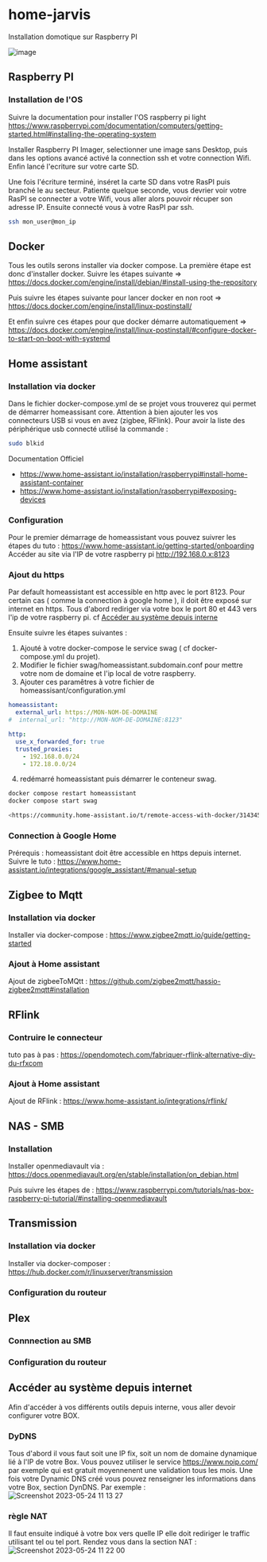 # home-jarvis

Installation domotique sur Raspberry PI

![image](https://user-images.githubusercontent.com/48330020/231480806-cca2138e-82c3-4636-a959-6ef20c072cfc.png)

## Raspberry PI

### Installation de l'OS

Suivre la documentation pour installer l'OS raspberry pi light <https://www.raspberrypi.com/documentation/computers/getting-started.html#installing-the-operating-system>

Installer Raspberry PI Imager, selectionner une image sans Desktop, puis dans les options avancé activé la connection ssh et votre connection Wifi. 
Enfin lancé l'ecriture sur votre carte SD.

Une fois l'écriture terminé, inséret la carte SD dans votre RasPI puis branché le au secteur. 
Patiente quelque seconde, vous devrier voir votre RasPI se connecter a votre Wifi, vous aller alors pouvoir récuper son adresse IP.
Ensuite connecté vous à votre RasPI par ssh. 

```bash
ssh mon_user@mon_ip
```

## Docker

Tous les outils serons installer via docker compose. La première étape est donc d'installer docker. 
Suivre les étapes suivante => <https://docs.docker.com/engine/install/debian/#install-using-the-repository>

Puis suivre les étapes suivante pour lancer docker en non root => <https://docs.docker.com/engine/install/linux-postinstall/>

Et enfin suivre ces étapes pour que docker démarre automatiquement => <https://docs.docker.com/engine/install/linux-postinstall/#configure-docker-to-start-on-boot-with-systemd>

## Home assistant

### Installation via docker

Dans le fichier docker-compose.yml de se projet vous trouverez qui permet de démarrer homeassisant core.
Attention à bien ajouter les vos connecteurs USB si vous en avez (zigbee, RFlink). 
Pour avoir la liste des périphérique usb connecté utilisé la commande : 

```bash
sudo blkid
```

Documentation Officiel 
- <https://www.home-assistant.io/installation/raspberrypi#install-home-assistant-container>
- <https://www.home-assistant.io/installation/raspberrypi#exposing-devices>

### Configuration

Pour le premier démarrage de homeassistant vous pouvez suivrer les étapes du tuto : <https://www.home-assistant.io/getting-started/onboarding>
Accéder au site via l'IP de votre raspberry pi <http://192.168.0.x:8123>

### Ajout du https

Par default homeassistant est accessible en http avec le port 8123. Pour certain cas ( comme la connection à google home ),
il doit être exposé sur internet en https.
Tous d'abord rediriger via votre box le port 80 et 443 vers l'ip de votre raspberry pi. cf
[Accéder au système depuis interne](#accéder-au-système-depuis-internet)

Ensuite suivre les étapes suivantes :

1. Ajouté à votre docker-compose le service swag ( cf docker-compose.yml du projet).
2. Modifier le fichier swag/homeassistant.subdomain.conf pour mettre votre nom de domaine et l'ip local de votre raspberry.
3. Ajouter ces paramêtres à votre fichier de homeassisant/configuration.yml

```yaml
homeassistant:
  external_url: https://MON-NOM-DE-DOMAINE
#  internal_url: "http://MON-NOM-DE-DOMAINE:8123"

http:
  use_x_forwarded_for: true
  trusted_proxies:
    - 192.168.0.0/24
    - 172.18.0.0/24
```

4. redémarré homeassistant puis démarrer le conteneur swag. 

```bash
docker compose restart homeassistant
docker compose start swag

<https://community.home-assistant.io/t/remote-access-with-docker/314345>
```

### Connection à Google Home

Prérequis : homeassistant doit être accessible en https depuis internet. 
Suivre le tuto : https://www.home-assistant.io/integrations/google_assistant/#manual-setup

## Zigbee to Mqtt

### Installation via docker

Installer via docker-compose : <https://www.zigbee2mqtt.io/guide/getting-started>

### Ajout à Home assistant

Ajout de zigbeeToMQtt : <https://github.com/zigbee2mqtt/hassio-zigbee2mqtt#installation>

## RFlink

### Contruire le connecteur

tuto pas à pas : <https://opendomotech.com/fabriquer-rflink-alternative-diy-du-rfxcom>

### Ajout à Home assistant

Ajout de RFlink : <https://www.home-assistant.io/integrations/rflink/>

## NAS - SMB

### Installation

Installer openmediavault via : <https://docs.openmediavault.org/en/stable/installation/on_debian.html>

Puis suivre les étapes de : <https://www.raspberrypi.com/tutorials/nas-box-raspberry-pi-tutorial/#installing-openmediavault>

## Transmission

### Installation via docker

Installer via docker-composer : <https://hub.docker.com/r/linuxserver/transmission>

### Configuration du routeur

## Plex

### Connnection au SMB

### Configuration du routeur

## Accéder au système depuis internet

Afin d'accéder à vos différents outils depuis interne, vous aller devoir configurer votre BOX. 

### DyDNS
Tous d'abord il vous faut soit une IP fix, soit un nom de domaine dynamique lié à l'IP de votre Box. 
Vous pouvez utiliser le service https://www.noip.com/ par exemple qui est gratuit moyennenent une validation tous les mois. 
Une fois votre Dynamic DNS créé vous pouvez renseigner les informations dans votre Box, section DynDNS.
Par exemple : 
![Screenshot 2023-05-24 11 13 27](https://github.com/qledelas/home-jarvis/assets/48330020/fae33371-d954-4c05-93fd-605b4d9e1412)

### règle NAT
Il faut ensuite indiqué à votre box vers quelle IP elle doit rediriger le traffic utilisant tel ou tel port.
Rendez vous dans la section NAT :
![Screenshot 2023-05-24 11 22 00](https://github.com/qledelas/home-jarvis/assets/48330020/641b6409-7651-4e0e-a037-5c016acd1d4a)
